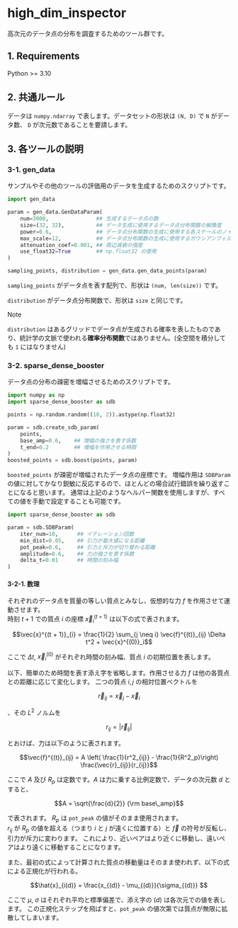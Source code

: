 # high_dim_inspector
高次元のデータ点の分布を調査するためのツール群です。

## 1. Requirements
Python >= 3.10

## 2. 共通ルール
データは `numpy.ndarray` で表します。データセットの形状は `(N, D)` で `N` がデータ数、 `D` が次元数であることを要請します。

## 3. 各ツールの説明
### 3-1. gen_data
サンプルやその他のツールの評価用のデータを生成するためのスクリプトです。

```python
import gen_data

param = gen_data.GenDataParam(
    num=3000,               ## 生成するデータ点の数
    size=(32, 32),          ## データ生成に使用するデータ点分布関数の解像度
    power=0.6,              ## データ点分布関数の生成に使用する各スケールのノイズに乗する指数
    max_scale=12,           ## データ点分布関数の生成に使用するガウシアンフィルタの最大サイズ
    attenuation_coef=0.001, ## 周辺減衰の強度
    use_float32=True        ## np.float32 の使用
)

sampling_points, distribution = gen_data.gen_data_points(param)
```

`sampling_points` がデータ点を表す配列で、形状は `(num, len(size))` です。

`distribution` がデータ点分布関数で、形状は `size` と同じです。
> [!NOTE]
> `distribution` はあるグリッドでデータ点が生成される確率を表したものであり、統計学の文脈で使われる**確率分布関数**ではありません。(全空間を積分しても `1` にはなりません)

### 3-2. sparse_dense_booster
データ点の分布の疎密を増幅させるためのスクリプトです。

```python
import numpy as np
import sparse_dense_booster as sdb

points = np.random.random((10, 2)).astype(np.float32)

param = sdb.create_sdb_param(
    points,
    base_amp=0.6,    ## 増幅の強さを表す係数
    t_end=0.2        ## 増幅を作用させる時間
)
boosted_points = sdb.boost(points, param)
```

`boosted_points` が疎密が増幅されたデータ点の座標です。
増幅作用は `SDBParam` の値に対してかなり鋭敏に反応するので、ほとんどの場合試行錯誤を繰り返すことになると思います。
通常は上記のようなヘルパー関数を使用しますが、すべての値を手動で設定することも可能です。

```python
import sparse_dense_booster as sdb

param = sdb.SDBParam(
    iter_num=10,      ## イテレーション回数
    min_dist=0.05,    ## 引力が最大値になる距離
    pot_peak=0.6,     ## 引力と斥力が切り替わる距離
    amplitude=0.6,    ## 力の強さを表す係数
    delta_t=0.01      ## 時間の刻み幅
)
```

#### 3-2-1. 数理
それぞれのデータ点を質量の等しい質点とみなし、仮想的な力 $f$ を作用させて運動させます。  
時刻 $t+1$ での質点 $i$ の座標 $\vec{x}^{(t + 1)}_{i}$ は以下の式で表されます。

```math
\vec{x}^{(t + 1)}_{i} = \frac{1}{2} \sum_{j \neq i} \vec{f}^{(t)}_{ij} \Delta t^2 + \vec{x}^{(0)}_i
```

ここで $\Delta t$, $\vec{x}^{(0)}_i$ がそれぞれ時間の刻み幅、質点 $i$ の初期位置を表します。 

以下、簡単のため時間を表す添え字を省略します。作用させる力 $f$ は他の各質点との距離に応じて変化します。
二つの質点 $i, j$ の相対位置ベクトルを 
```math
\vec{r}_{ij} = \vec{x}_{j} - \vec{x}_{i}
```
、その $L^2$ ノルムを
```math
r_{ij} = |\vec{r}_{ij}|
```
とおけば、力は以下のように表されます。

```math
\vec{f}^{(t)}_{ij} = A \left( \frac{1}{r^2_{ij}} - \frac{1}{R^2_p}\right) \frac{\vec{r}_{ij}}{r_{ij}}
```

ここで $A$ 及び $R_p$ は定数です。$A$ は力に乗する比例定数で、データの次元数 $d$ とすると、

```math
A = \sqrt{\frac{d}{2}} {\rm base\_amp}
```

で表されます。 $R_p$ は `pot_peak` の値がそのまま使用されます。  
$r_{ij}$ が $R_p$ の値を超える（つまり $i$ と $j$ が遠くに位置する）と $\vec{f}$ の符号が反転し、引力が斥力に変わります。
これにより、近いペアはより近くに移動し、遠いペアはより遠くに移動することになります。

また、最初の式によって計算された質点の移動量はそのまま使われず、以下の式による正規化が行われる。

```math
\hat{x}_{i(d)} = \frac{x_{(d)} - \mu_{(d)}}{\sigma_{(d)}}  
```
ここで $\mu$, $\sigma$ はそれぞれ平均と標準偏差で、添え字の $(d)$ は各次元での値を表します。
この正規化ステップを飛ばすと、`pot_peak` の値次第では質点が無限に拡散してしまいます。